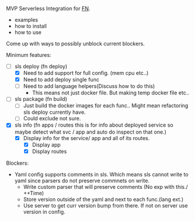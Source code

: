 MVP Serverless Integration for [FN](https://github.com/fnproject/fn).

- examples
- how to install
- how to use


Come up with  ways to possibly unblock current blockers.

Minimum features:

- [ ] sls deploy (fn deploy)
    - [x] Need to add support for full config. (mem cpu etc..)
    - [x] Need to add deploy single func
    - [ ] Need to add language helpers(Discuss how to do this)
        - This means not just docker file. But making temp docker file etc..
- [ ] sls package (fn build)
    - [ ] Just build the docker images for each func.. Might mean refactoring sls deploy currently have.
    - [ ] Could exclude not sure.
- [x] sls info (fn apps / routes this is for info about deployed service so maybe detect what svc / app and auto do inspect on that one.)
    - [x] Display info for the service/ app and all of its routes.
        - [x] Display app
        - [x] Display routes

Blockers:

- Yaml config supports comments in sls. Which means sls cannot write to yaml since parsers do not preserve commnets on write.
    - Write custom parser that will preserve comments (No exp with this./ ++Time)
    - Store version outside of the yaml and next to each func.(lang ext.)
    - Use server to get curr version bump from there. If not on server use version in config.
